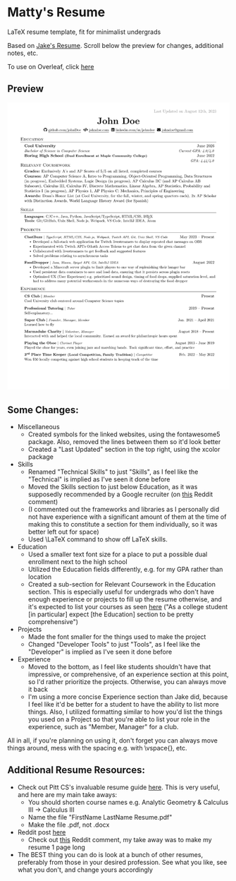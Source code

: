 # Matty's Resume
LaTeX resume template, fit for minimalist undergrads

Based on [Jake's Resume](https://github.com/jakegut/resume). Scroll below the preview for changes, additional notes, etc.

To use on Overleaf, click [here](https://www.overleaf.com/latex/templates/mattys-resume/hsfvwkkqxyfy)

## Preview
![Matty's Resume Preview](<Matty's Resume.png>)

## Some Changes:
- Miscellaneous
  - Created symbols for the linked websites, using the fontawesome5 package. Also, removed the lines between them so it'd look better
  - Created a "Last Updated" section in the top right, using the xcolor package
- Skills
  - Renamed "Technical Skills" to just "Skills", as I feel like the "Technical" is implied as I've seen it done before
  - Moved the Skills section to just below Education, as it was supposedly recommended by a Google recruiter (on [this](https://www.reddit.com/r/csMajors/comments/mzrt2s/comment/gw37pzx/?utm_source=share&utm_medium=web2x&context=3) Reddit comment)
  - (I commented out the frameworks and libraries as I personally did not have experience with a significant amount of them at the time of making this to constitute a section for them individually, so it was better left out for space)
  - Used \LaTeX command to show off LaTeX skills.
- Education
  - Used a smaller text font size for a place to put a possible dual enrollment next to the high school
  - Utilized the Education fields differently, e.g. for my GPA rather than location
  - Created a sub-section for Relevant Coursework in the Education section. This is especially useful for undergrads who don't have enough experience or projects to fill up the resume otherwise, and it's expected to list your courses as seen [here](https://pittcs.wiki/career/resume/) ("As a college student [in particular] expect [the Education] section to be pretty comprehensive")
- Projects
  - Made the font smaller for the things used to make the project
  - Changed "Developer Tools" to just "Tools", as I feel like the "Developer" is implied as I've seen it done before
- Experience
  - Moved to the bottom, as I feel like students shouldn't have that impressive, or comprehensive, of an experience section at this point, so I'd rather prioritize the projects. Otherwise, you can always move it back
  - I'm using a more concise Experience section than Jake did, because I feel like it'd be better for a student to have the ability to list more things. Also, I utilized formatting similar to how you'd list the things you used on a Project so that you're able to list your role in the experience, such as "Member, Manager" for a club.

All in all, if you're planning on using it, don't forget you can always move things around, mess with the spacing e.g. with \vspace{}, etc.
  
## Additional Resume Resources:
- Check out Pitt CS's invaluable resume guide [here](https://pittcs.wiki/career/resume/). This is very useful, and here are my main take aways:
  - You should shorten course names e.g. Analytic Geometry & Calculus III -> Calculus III
  - Name the file "FirstName LastName Resume.pdf"
  - Make the file .pdf, not .docx
- Reddit post [here](https://www.reddit.com/r/jobs/comments/7y8k6p/im_an_exrecruiter_for_some_of_the_top_companies/)
  - Check out [this](https://www.reddit.com/r/cscareerquestions/comments/e8narz/comment/faeq8s6/?utm_source=share&utm_medium=web2x&context=3) Reddit comment, my take away was to make my resume 1 page long
- The BEST thing you can do is look at a bunch of other resumes, preferably from those in your desired profession. See what you like, see what you don't, and change yours accordingly
